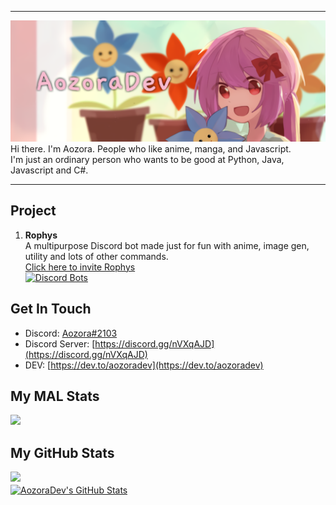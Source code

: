 ***
![AozoraDev](https://raw.githubusercontent.com/AozoraDev/AozoraDev/main/20210320_040733.png)
Hi there. I'm Aozora. People who like anime, manga, and Javascript.\
I'm just an ordinary person who wants to be good at Python, Java, Javascript and C#.
***
## Project
1) **Rophys**\
A multipurpose Discord bot made just for fun with anime, image gen, utility and lots of other commands.\
[Click here to invite Rophys](https://discord.com/oauth2/authorize?client_id=701163527712538654&scope=bot&permissions=523328)\
[![Discord Bots](https://top.gg/api/widget/701163527712538654.svg)](https://top.gg/bot/701163527712538654)
## Get In Touch
- Discord: [Aozora#2103]()
- Discord Server: [https://discord.gg/nVXqAJD](https://discord.gg/nVXqAJD)
- DEV: [https://dev.to/aozoradev](https://dev.to/aozoradev)
## My MAL Stats
[![](https://malsignature.com/?/view?username=AozoraDev&style=normal)
]("https://malsignature.com")
## My GitHub Stats
![](https://komarev.com/ghpvc/?username=AozoraDev) \
<a href="https://github.com/AozoraDev">
  <img align="center" src="https://github-readme-stats.vercel.app/api?username=AozoraDev&show_icons=true&line_height=27&count_private=true&title_color=ffffff&text_color=c9cacc&icon_color=2bbc8a&bg_color=1d1f21" alt="AozoraDev's GitHub Stats" />
</a>
